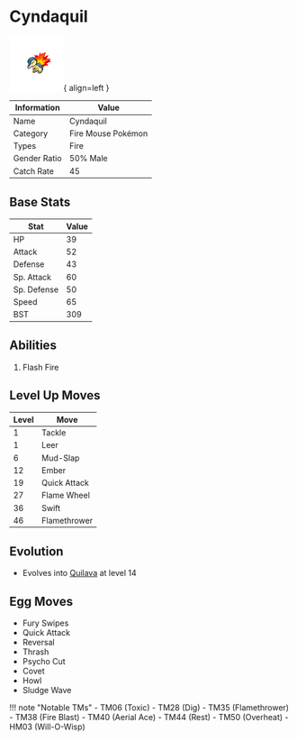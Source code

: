# Cyndaquil

![Cyndaquil](../images/pokemon/155.png){ align=left }

| Information | Value |
|------------|--------|
| Name | Cyndaquil |
| Category | Fire Mouse Pokémon |
| Types | Fire |
| Gender Ratio | 50% Male |
| Catch Rate | 45 |

## Base Stats

| Stat | Value |
|------|-------|
| HP | 39 |
| Attack | 52 |
| Defense | 43 |
| Sp. Attack | 60 |
| Sp. Defense | 50 |
| Speed | 65 |
| BST | 309 |

## Abilities
1. Flash Fire

## Level Up Moves
| Level | Move |
|-------|------|
| 1 | Tackle |
| 1 | Leer |
| 6 | Mud-Slap |
| 12 | Ember |
| 19 | Quick Attack |
| 27 | Flame Wheel |
| 36 | Swift |
| 46 | Flamethrower |

## Evolution
- Evolves into [Quilava](156-quilava.md) at level 14

## Egg Moves
- Fury Swipes
- Quick Attack
- Reversal
- Thrash
- Psycho Cut
- Covet
- Howl
- Sludge Wave

!!! note "Notable TMs"
    - TM06 (Toxic)
    - TM28 (Dig)
    - TM35 (Flamethrower)
    - TM38 (Fire Blast)
    - TM40 (Aerial Ace)
    - TM44 (Rest)
    - TM50 (Overheat)
    - HM03 (Will-O-Wisp)
